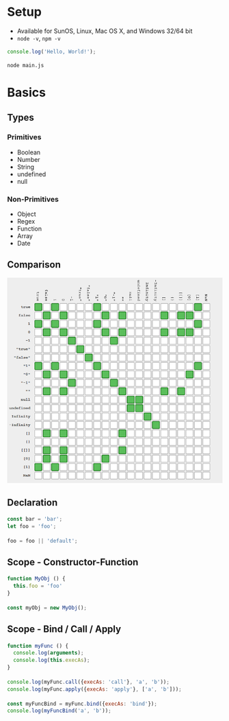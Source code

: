# Setup

* Available for SunOS, Linux, Mac OS X, and Windows 32/64 bit
* `node -v`, `npm -v`

```javascript
console.log('Hello, World!');
```

`node main.js`

# Basics

## Types

### Primitives
* Boolean
* Number
* String
* undefined
* null

### Non-Primitives
* Object
* Regex
* Function
* Array
* Date

## Comparison

![True & False](true-false.png)

## Declaration

```javascript
const bar = 'bar';
let foo = 'foo';

foo = foo || 'default';
```

## Scope - Constructor-Function

```javascript
function MyObj () {
  this.foo = 'foo'
}

const myObj = new MyObj();
```

## Scope - Bind / Call / Apply

```javascript
function myFunc () {
  console.log(arguments);
  console.log(this.execAs);
}

console.log(myFunc.call({execAs: 'call'}, 'a', 'b'));
console.log(myFunc.apply({execAs: 'apply'}, ['a', 'b']));

const myFuncBind = myFunc.bind({execAs: 'bind'});
console.log(myFuncBind('a', 'b'));
```

